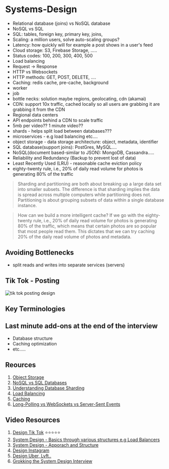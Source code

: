 # Systems-Design

* Relational database (joins) vs NoSQL database 
* NoSQL vs SQL
* SQL: tables, foreign key, primary key, joins, 
* Scaling: a million users, solve auto-scaling groups? 
* Latency: how quickly will for example a post shows in a user's feed
* Cloud storage: S3, Firebase Storage, .....
* Status codes: 100, 200, 300, 400, 500 
* Load balancing 
* Request -> Response 
* HTTP vs Websockets 
* HTTP methods: GET, POST, DELETE, ....
* Caching: redis cache, pre-cache, background
* worker 
* job
* bottle necks: solution maybe regions, geolocating, cdn (akamai) 
* CDN: support 10x traffic, cached locally so all users are grabbing it are grabbing it from the CDN
* Regional data centers 
* API endpoints behind a CDN to scale traffic 
* 5mb per video?? 1 minute video?? 
* shards - helps split load between databases???
* microservices - e.g load balancing etc....
* object storage - data storage architecture: object, metadata, identifier
* SQL database(support joins): PostGres, MySQL....
* NoSQL(document based-similar to JSON): MongoDB, Cassandra.....
* Reliability and Redundancy (Backup to prevent lost of data)
* Least Recently Used (LRU) - reasonable cache eviction policy 
* eighty-twenty rule, i.e., 20% of daily read volume for photos is generating 80% of the traffic

> Sharding and partitioning are both about breaking up a large data set into smaller subsets. The difference is that sharding implies the data is spread across multiple computers while partitioning does not. Partitioning is about grouping subsets of data within a single database instance.


> How can we build a more intelligent cache? If we go with the eighty-twenty rule, i.e., 20% of daily read volume for photos is generating 80% of the traffic, which means that certain photos are so popular that most people read them. This dictates that we can try caching 20% of the daily read volume of photos and metadata.



## Avoiding Bottlenecks 

* split reads and writes into separate services (servers)


## Tik Tok - Posting 

![tik tok posting design](https://user-images.githubusercontent.com/1819208/111033456-4a27cc80-83df-11eb-9642-8c95ca01c448.png)


## Key Terminologies

## Last minute add-ons at the end of the interview

* Database structure 
* Caching optimization 
* etc.....

## Reources 

1. [Object Storage](https://en.wikipedia.org/wiki/Object_storage)
2. [NoSQL vs SQL Databases](https://www.mongodb.com/nosql-explained/nosql-vs-sql)
3. [Understanding Database Sharding](https://www.digitalocean.com/community/tutorials/understanding-database-sharding)
4. [Load Balancing](https://www.educative.io/courses/grokking-the-system-design-interview/3jEwl04BL7Q)
5. [Caching](https://www.educative.io/courses/grokking-the-system-design-interview/3jEwl04BL7Q)
6. [Long-Polling vs WebSockets vs Server-Sent Events](https://www.educative.io/courses/grokking-the-system-design-interview/gx7wZzWn5Vj)

## Video Resources 

1. [Design Tik Tok](https://www.youtube.com/watch?v=Z-0g_aJL5Fw) ⭐️⭐️⭐️⭐️⭐️
2. [System Design - Basics through various structures e.g Load Balancers](https://www.youtube.com/playlist?list=PLt4nG7RVVk1g_LutiJ8_LvE914rIE5z4u)
3. [System Design - Apporach and Structure](https://www.youtube.com/watch?v=0163cssUxLA)
4. [Design Instagram](https://www.youtube.com/watch?v=VJpfO6KdyWE)
5. [Design Uber, Lyft..](https://www.youtube.com/watch?v=J3DY3Te3A_A)
6. [Grokking the System Design Interview](https://www.educative.io/courses/grokking-the-system-design-interview)
